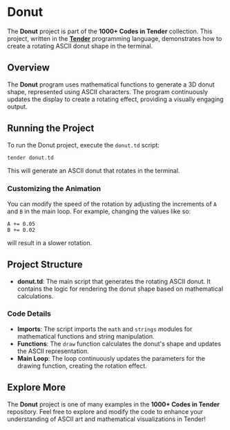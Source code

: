 # Donut

The **Donut** project is part of the **1000+ Codes in Tender** collection. This project, written in the [**Tender**](https://github.com/2dprototype/tender) programming language, demonstrates how to create a rotating ASCII donut shape in the terminal.

## Overview

The **Donut** program uses mathematical functions to generate a 3D donut shape, represented using ASCII characters. The program continuously updates the display to create a rotating effect, providing a visually engaging output.

## Running the Project

To run the Donut project, execute the `donut.td` script:

```bash
tender donut.td
```

This will generate an ASCII donut that rotates in the terminal.

### Customizing the Animation

You can modify the speed of the rotation by adjusting the increments of `A` and `B` in the main loop. For example, changing the values like so:

```tender
A += 0.05
B += 0.02
```

will result in a slower rotation.

## Project Structure

- **donut.td**: The main script that generates the rotating ASCII donut. It contains the logic for rendering the donut shape based on mathematical calculations.

### Code Details

- **Imports**: The script imports the `math` and `strings` modules for mathematical functions and string manipulation.
- **Functions**: The `draw` function calculates the donut's shape and updates the ASCII representation.
- **Main Loop**: The loop continuously updates the parameters for the drawing function, creating the rotation effect.

## Explore More

The **Donut** project is one of many examples in the **1000+ Codes in Tender** repository. Feel free to explore and modify the code to enhance your understanding of ASCII art and mathematical visualizations in Tender!
